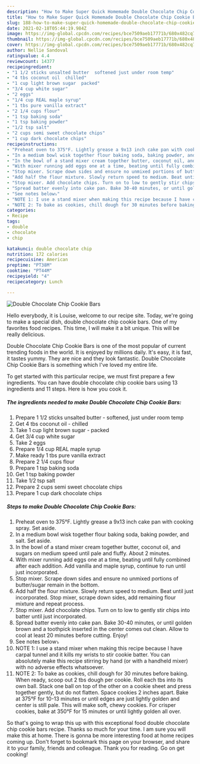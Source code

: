 ```yaml
---
description: "How to Make Super Quick Homemade Double Chocolate Chip Cookie Bars"
title: "How to Make Super Quick Homemade Double Chocolate Chip Cookie Bars"
slug: 188-how-to-make-super-quick-homemade-double-chocolate-chip-cookie-bars
date: 2021-02-18T05:44:19.984Z
image: https://img-global.cpcdn.com/recipes/bce7509aeb17771b/680x482cq70/double-chocolate-chip-cookie-bars-recipe-main-photo.jpg
thumbnail: https://img-global.cpcdn.com/recipes/bce7509aeb17771b/680x482cq70/double-chocolate-chip-cookie-bars-recipe-main-photo.jpg
cover: https://img-global.cpcdn.com/recipes/bce7509aeb17771b/680x482cq70/double-chocolate-chip-cookie-bars-recipe-main-photo.jpg
author: Nellie Sandoval
ratingvalue: 4.4
reviewcount: 14377
recipeingredient:
- "1 1/2 sticks unsalted butter  softened just under room temp"
- "4 tbs coconut oil  chilled"
- "1 cup light brown sugar  packed"
- "3/4 cup white sugar"
- "2 eggs"
- "1/4 cup REAL maple syrup"
- "1 tbs pure vanilla extract"
- "2 1/4 cups flour"
- "1 tsp baking soda"
- "1 tsp baking powder"
- "1/2 tsp salt"
- "2 cups semi sweet chocolate chips"
- "1 cup dark chocolate chips"
recipeinstructions:
- "Preheat oven to 375°F. Lightly grease a 9x13 inch cake pan with cooking spray. Set aside."
- "In a medium bowl wisk together flour baking soda, baking powder, and salt. Set aside."
- "In the bowl of a stand mixer cream together butter, coconut oil, and sugars on medium speed until pale and fluffy. About 2 minutes."
- "With mixer running add eggs one at a time, beating until fully combined after each addition. Add vanilla and maple syrup, continue to run until just incorporated."
- "Stop mixer. Scrape down sides and ensure no unmixed portions of butter/sugar remain in the bottom."
- "Add half the flour mixture. Slowly return speed to medium. Beat until just incorporated. Stop mixer, scrape down sides, add remaining flour mixture and repeat process."
- "Stop mixer. Add chocolate chips. Turn on to low to gently stir chips into batter until just incorporated."
- "Spread batter evenly into cake pan. Bake 30-40 minutes, or until golden brown and a toothpick inserted in the center comes out clean. Allow to cool at least 20 minutes before cutting. Enjoy!"
- "See notes below⤵"
- "NOTE 1: I use a stand mixer when making this recipe because I have carpal tunnel and it kills my wrists to stir cookie batter. You can absolutely make this recipe stirring by hand (or with a handheld mixer) with no adverse effects whatsoever."
- "NOTE 2: To bake as cookies, chill dough for 30 minutes before baking. When ready, scoop out 2 tbs dough per cookie. Roll each tbs into its own ball. Stack one ball on top of the other on a cookie sheet and press together gently, but do not flatten. Space cookies 2 inches apart. Bake at 375°F for 10-13 minutes or until edges are just lightly golden and center is still pale. This will make soft, chewy cookies. For crisper cookies, bake at 350°F for 15 minutes or until lightly golden all over."
categories:
- Recipe
tags:
- double
- chocolate
- chip

katakunci: double chocolate chip 
nutrition: 172 calories
recipecuisine: American
preptime: "PT38M"
cooktime: "PT44M"
recipeyield: "4"
recipecategory: Lunch

---
```



![Double Chocolate Chip Cookie Bars](https://img-global.cpcdn.com/recipes/bce7509aeb17771b/680x482cq70/double-chocolate-chip-cookie-bars-recipe-main-photo.jpg)

Hello everybody, it is Louise, welcome to our recipe site. Today, we're going to make a special dish, double chocolate chip cookie bars. One of my favorites food recipes. This time, I will make it a bit unique. This will be really delicious.



Double Chocolate Chip Cookie Bars is one of the most popular of current trending foods in the world. It is enjoyed by millions daily. It's easy, it is fast, it tastes yummy. They are nice and they look fantastic. Double Chocolate Chip Cookie Bars is something which I've loved my entire life.


To get started with this particular recipe, we must first prepare a few ingredients. You can have double chocolate chip cookie bars using 13 ingredients and 11 steps. Here is how you cook it.

<!--inarticleads1-->

##### The ingredients needed to make Double Chocolate Chip Cookie Bars:

1. Prepare 1 1/2 sticks unsalted butter - softened, just under room temp
1. Get 4 tbs coconut oil - chilled
1. Take 1 cup light brown sugar - packed
1. Get 3/4 cup white sugar
1. Take 2 eggs
1. Prepare 1/4 cup REAL maple syrup
1. Make ready 1 tbs pure vanilla extract
1. Prepare 2 1/4 cups flour
1. Prepare 1 tsp baking soda
1. Get 1 tsp baking powder
1. Take 1/2 tsp salt
1. Prepare 2 cups semi sweet chocolate chips
1. Prepare 1 cup dark chocolate chips




<!--inarticleads2-->

##### Steps to make Double Chocolate Chip Cookie Bars:

1. Preheat oven to 375°F. Lightly grease a 9x13 inch cake pan with cooking spray. Set aside.
1. In a medium bowl wisk together flour baking soda, baking powder, and salt. Set aside.
1. In the bowl of a stand mixer cream together butter, coconut oil, and sugars on medium speed until pale and fluffy. About 2 minutes.
1. With mixer running add eggs one at a time, beating until fully combined after each addition. Add vanilla and maple syrup, continue to run until just incorporated.
1. Stop mixer. Scrape down sides and ensure no unmixed portions of butter/sugar remain in the bottom.
1. Add half the flour mixture. Slowly return speed to medium. Beat until just incorporated. Stop mixer, scrape down sides, add remaining flour mixture and repeat process.
1. Stop mixer. Add chocolate chips. Turn on to low to gently stir chips into batter until just incorporated.
1. Spread batter evenly into cake pan. Bake 30-40 minutes, or until golden brown and a toothpick inserted in the center comes out clean. Allow to cool at least 20 minutes before cutting. Enjoy!
1. See notes below⤵
1. NOTE 1: I use a stand mixer when making this recipe because I have carpal tunnel and it kills my wrists to stir cookie batter. You can absolutely make this recipe stirring by hand (or with a handheld mixer) with no adverse effects whatsoever.
1. NOTE 2: To bake as cookies, chill dough for 30 minutes before baking. When ready, scoop out 2 tbs dough per cookie. Roll each tbs into its own ball. Stack one ball on top of the other on a cookie sheet and press together gently, but do not flatten. Space cookies 2 inches apart. Bake at 375°F for 10-13 minutes or until edges are just lightly golden and center is still pale. This will make soft, chewy cookies. For crisper cookies, bake at 350°F for 15 minutes or until lightly golden all over.




So that's going to wrap this up with this exceptional food double chocolate chip cookie bars recipe. Thanks so much for your time. I am sure you will make this at home. There is gonna be more interesting food at home recipes coming up. Don't forget to bookmark this page on your browser, and share it to your family, friends and colleague. Thank you for reading. Go on get cooking!
